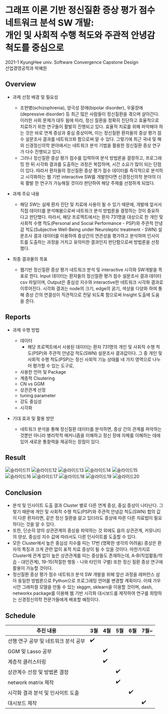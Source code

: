 # 그래프 이론 기반 정신질환 증상 평가 점수 네트워크 분석 SW 개발: <br> 개인 및 사회적 수행 척도와 주관적 안녕감 척도를 중심으로 
2021-1 KyungHee univ. Software Convergence Capstone Design<br>
산업경영공학과 박혜원

## Overview
- 과제 선정 배경 및 필요성 
    - 조현병(schizophrenia), 양극성 장애(bipolar disorder), 우울장애(depressive disorder) 등 최근 많은 사람들이 정신질환을 겪으며 살아간다. 이러한 사회 문제가 대두 됨에 따라, 정신 질환을 정확히 진단하고 효율적으로 치료하기 위한 연구들이 활발히 진행되고 있다. 효율적 치료를 위해 파악해야 하는 것은 바로 연계 증상과 중심 증상이며, 이는 정신질환 환자들의 증상 평가 점수 설문조사 결과를 네트워크화 함으로써 알 수 있다. 그렇기에 최근 국내 및 해외 신경정신의학 분야에서는 네트워크 분석 기법을 활용한 정신질환 증상 연구가 다수 진행되고 있다.
    - 그러나 정신질환 증상 평가 점수를 입력하여 분석 방법론을 결정하고, 프로그래밍 한 뒤 시각화 결과를 도출하는 과정은 복잡하며, 시간 소요가 많이 되는 단점이 있다. 따라서 환자들의 정신질환 증상 평가 점수 데이터를 즉각적으로 분석하고 시각화하는 웹 기반 interactive SW를 개발한다면 신경정신의학 분야의 더욱 활발 한 연구가 가능해질 것이라 판단하여 해당 주제를 선정하게 되었다.

- 과제 주요 내용
    - 해당 SW는 실제 환자 진단 및 치료에 사용이 될 수 있기 때문에, 개발에 앞서서 직접 데이터를 분석해봄으로써 네트워크 분석 방법론을 결정하는 것이 중요하다고 판단했다. 따라서, 해당 프로젝트에서는 환자 731명을 대상으로 한 개인 및 사회적 수행 척도(Personal and Social Performance - PSP)와 주관적 안녕감 척도(Subjective Well-Being under Neuroleptic treatment - SWN) 설문조사 결과 데이터를 이용하여 증상간의 연관성을 평가하고 분석하여 인사이트를 도출하는 과정을 거치고 유의미한 결과인지 판단함으로써 방법론을 선정했다.

- 최종 결과물의 목표
    - 웹기반 정신질환 증상 평가 네트워크 분석 및 interactive 시각화 SW개발을 목표로 한다. Input 데이터는 환자들의 정신질환 평가 점수 설문조사 결과 데이터 csv 파일이며, Output은 중심성 지수와 interactive한 네트워크 시각화 결과로 이루어진다. 시각화 결과는 node의 크기, edge의 굵기, 색상을 다양화 하여 통해 증상 간의 연결성이 직관적으로 전달 되도록 함으로써 Insight 도출에 도움을 준다.

## Reports
- 과제 수행 방법
    - 데이터
        - 해당 프로젝트에서 사용된 데이터는 환자 731명의 개인 및 사회적 수행 척도(PSP)와 주관적 안녕감 척도(SWN) 설문조사 결과값이다. 그 중 개인 및 사회적 수행 척도(PSP)는 정신 사회적 기능 상태를 네 가지 영역으로 나누어 평가할 수 있는 도구로,
   - 사용한 언어 및 Package
   - 계층적 Clsutering
   - CN vs GGM
   - 상관관계 선정
   - tuning parameter
   - 강도 중심성
   - 시각화
     
- 기대 효과 및 활용 방안
   - 네트워크 분석을 통해 정신질환 데이터를 분석하면, 증상 간의 관계를 파악하는 것뿐만 아니라 병리학적 매커니즘을 이해하고 정신 장애 자체를 이해하는 데에 있어 새로운 통찰력을 제공하는 장점이 있다. 


## Result
![슬라이드11](https://user-images.githubusercontent.com/64299475/122685291-6d1b1580-d245-11eb-897d-c8ae5ec0e97d.png)
![슬라이드12](https://user-images.githubusercontent.com/64299475/122685293-6e4c4280-d245-11eb-9417-749f1a35b66f.png)
![슬라이드13](https://user-images.githubusercontent.com/64299475/122685294-6f7d6f80-d245-11eb-9a26-02a0b1ee4460.png)
![슬라이드14](https://user-images.githubusercontent.com/64299475/122685296-70ae9c80-d245-11eb-9f93-ee611427561e.png)
![슬라이드15](https://user-images.githubusercontent.com/64299475/122685298-71473300-d245-11eb-8d10-3e20849e6f66.png)
![슬라이드16](https://user-images.githubusercontent.com/64299475/122685301-72786000-d245-11eb-95a9-1e88b674f7e1.png)
![슬라이드17](https://user-images.githubusercontent.com/64299475/122685302-73a98d00-d245-11eb-9381-06b52c32d06e.png)
![슬라이드18](https://user-images.githubusercontent.com/64299475/122685304-74daba00-d245-11eb-89b6-f8b2496ddad1.png)
![슬라이드19](https://user-images.githubusercontent.com/64299475/122685305-76a47d80-d245-11eb-879d-370b4092433a.png)
![슬라이드20](https://user-images.githubusercontent.com/64299475/122685307-773d1400-d245-11eb-91ca-a1f467cf2c34.png)


## Conclusion
- 분석 및 인사이트 도출 결과 Cluster 별로 다른 연계 증상, 중심 증상이 나타난다. 그렇기 때문에 개인 및 사회적 수행 척도(PSP)와 주관적 안녕감 척도(SWN) 합의 값이 다른 환자라면, 같은 정신 질환을 앓고 있더라도 증상에 따른 다른 치료법이 필요하다는 것을 알 수 있다.
- 또한, 단순히 양의 상관관계의 증상을 파악하는 것 외에도 음의 상관관계, 커뮤니티의 양상, 중심성 지수 값에 따라서도 다른 인사이트를 도출할 수 있다.
- 모든 Cluster에서 높은 중심성 지수를 띠는 17번 (명확한 생각의 어려움) 증상은 환자의 특징과 크게 관련 없이 표적 치료 증상이 될 수 있을 것이다. 마찬가지로 Cluster에 관계 없이 높은 상관관계를 띠는 증상들도 존재하는데, A-B(직업활동/학습 - 대인관계), 19-15(적절한 행동 - 나와 타인의 구별) 또한 정신 질환 증상 연구에 활용이 가능할 것이다.
- 정신질환 증상 평가 점수 네트워크 분석 SW 개발을 위해 앞선 과정을 레퍼런스 삼아 동일한 방법론으로 Python으로 프로그래밍 언어를 변경할 계획이다. 이때 가우시안 그래피컬 모델을 만들 수 있는 skggm, sklearn을 이용할 것이며, dash, networkx package를 이용해 웹 기반 시각화 대시보드를 제작하여 연구를 희망하는 신경정신의학 전문가들에게 배포할 예정이다.

## Schedule

| 추진 내용  | 3월 | 4월 | 5월 | 6월 | 7월~ |
| -------- | -- | -- | -- | -- | -- |
| 선행 연구 공부 및 네트워크 분석 공부  | ✔️ |  |  |  |  |
| GGM 및 Lasso 공부  |  | ✔️ |   |  |  |
| 계층적 클러스터링 |   | ✔️ |   |  |  |
| 상관계수 선정 및 방법론 결정  |   |  | ✔️ |  |  |
| network matrix 제작 |   |  | ✔️ |  |  |
| 시각화 결과 분석 및 인사이트 도출  |    |  | | ✔️ |  |
| 대시보드 제작  |    |  |  |  | ✔️ |
